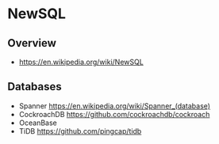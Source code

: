# NewSQL


## Overview

- https://en.wikipedia.org/wiki/NewSQL


## Databases

- Spanner https://en.wikipedia.org/wiki/Spanner_(database)
- CockroachDB https://github.com/cockroachdb/cockroach
- OceanBase 
- TiDB https://github.com/pingcap/tidb
